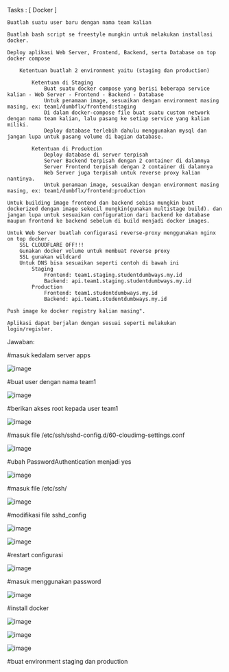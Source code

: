 Tasks :
[ Docker ]

    Buatlah suatu user baru dengan nama team kalian

    Buatlah bash script se freestyle mungkin untuk melakukan installasi docker.

    Deploy aplikasi Web Server, Frontend, Backend, serta Database on top docker compose

        Ketentuan buatlah 2 environment yaitu (staging dan production)

            Ketentuan di Staging
                Buat suatu docker compose yang berisi beberapa service kalian - Web Server - Frontend - Backend - Database
                Untuk penamaan image, sesuaikan dengan environment masing masing, ex: team1/dumbflx/frontend:staging
                Di dalam docker-compose file buat suatu custom network dengan nama team kalian, lalu pasang ke setiap service yang kalian miliki.
                Deploy database terlebih dahulu menggunakan mysql dan jangan lupa untuk pasang volume di bagian database.

            Ketentuan di Production
                Deploy database di server terpisah
                Server Backend terpisah dengan 2 container di dalamnya
                Server Frontend terpisah dengan 2 container di dalamnya
                Web Server juga terpisah untuk reverse proxy kalian nantinya.
                Untuk penamaan image, sesuaikan dengan environment masing masing, ex: team1/dumbflx/frontend:production

    Untuk building image frontend dan backend sebisa mungkin buat dockerized dengan image sekecil mungkin(gunakan multistage build). dan jangan lupa untuk sesuaikan configuration dari backend ke database maupun frontend ke backend sebelum di build menjadi docker images.

    Untuk Web Server buatlah configurasi reverse-proxy menggunakan nginx on top docker.
        SSL CLOUDFLARE OFF!!!
        Gunakan docker volume untuk membuat reverse proxy
        SSL gunakan wildcard
        Untuk DNS bisa sesuaikan seperti contoh di bawah ini
            Staging
                Frontend: team1.staging.studentdumbways.my.id
                Backend: api.team1.staging.studentdumbways.my.id
            Production
                Frontend: team1.studentdumbways.my.id
                Backend: api.team1.studentdumbways.my.id

    Push image ke docker registry kalian masing".

    Aplikasi dapat berjalan dengan sesuai seperti melakukan login/register.

Jawaban:

#masuk kedalam server apps

![image](https://github.com/user-attachments/assets/5b34386d-9bca-4bdd-b922-68a6f4d336c2)

#buat user dengan nama team1

![image](https://github.com/user-attachments/assets/4a85e209-b5a5-40af-98b1-c6841c9e2648)

#berikan akses root kepada user team1

![image](https://github.com/user-attachments/assets/926b7e07-8ea9-4827-892a-6536f28f0f03)

#masuk file /etc/ssh/sshd-config.d/60-cloudimg-settings.conf

![image](https://github.com/user-attachments/assets/81c49f88-631a-474b-addf-0552aa759203)

#ubah PasswordAuthentication menjadi yes

![image](https://github.com/user-attachments/assets/d1208e80-26eb-488e-8cb3-164b8fb61b8c)

#masuk file /etc/ssh/

![image](https://github.com/user-attachments/assets/e2ec6ee4-46ed-44e0-8042-4c399fe9b929)

#modifikasi file sshd_config

![image](https://github.com/user-attachments/assets/af217573-90e6-4f3d-861e-100a3d1c3833)

![image](https://github.com/user-attachments/assets/e09496bb-474e-4ffb-8aae-5902c71a34bc)

#restart configurasi

![image](https://github.com/user-attachments/assets/49739f2c-7e21-4bf8-a309-7bc4526a110b)

#masuk menggunakan password

![image](https://github.com/user-attachments/assets/576e2802-c862-45b6-9932-fc7e1be4e2cf)

#install docker

![image](https://github.com/user-attachments/assets/30cf2b62-7fc9-4be0-ab6e-9ec3661fcae7)

![image](https://github.com/user-attachments/assets/0ba46be2-4030-45d1-9a1c-66be15b882dc)

![image](https://github.com/user-attachments/assets/227a6e4f-fde6-4f21-ad2e-db0d0acc2d12)

#buat environment staging dan production






















